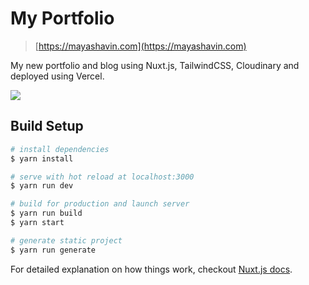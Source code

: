 # My Portfolio
> [https://mayashavin.com](https://mayashavin.com)

My new portfolio and blog using Nuxt.js, TailwindCSS, Cloudinary and deployed using Vercel.

![](https://res.cloudinary.com/mayashavin/image/upload/v1595792604/mayashavin/portfolio_cover_2.jpg)

## Build Setup

``` bash
# install dependencies
$ yarn install

# serve with hot reload at localhost:3000
$ yarn run dev

# build for production and launch server
$ yarn run build
$ yarn start

# generate static project
$ yarn run generate
```

For detailed explanation on how things work, checkout [Nuxt.js docs](https://nuxtjs.org).
